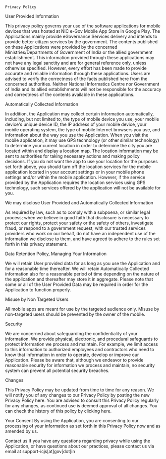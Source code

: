                                                                                Privacy Policy 


User Provided Information

This privacy policy governs your use of the software applications for mobile devices that was hosted at NIC e-Gov Mobile App Store in Google Play. The Applications mainly provide eGovernance Services delivery and intends to provide better citizen services by the government. The contents published on these Applications were provided by the concerned Ministries/Departments of Government of India or the allied government establishment. This information provided through these applications may not have any legal sanctity and are for general reference only, unless otherwise specified. However, every effort has been made to provide accurate and reliable information through these applications. Users are advised to verify the correctness of the facts published here from the concerned authorities. Neither National Informatics Centre nor Government of India and its allied establishments will not be responsible for the accuracy and correctness of the contents available in these applications.

Automatically Collected Information

In addition, the Application may collect certain information automatically, including, but not limited to, the type of mobile device you use, your mobile device's unique device ID, the IP address of your mobile device, your mobile operating system, the type of mobile Internet browsers you use, and information about the way you use the Application. When you visit the mobile application, it may use GPS technology (or other similar technology) to determine your current location in order to determine the city you are located within and display a location map. The location information may be sent to authorities for taking necessary actions and making policy decisions. If you do not want the app to use your location for the purposes set forth above, you should turn off the location services for the mobile application located in your account settings or in your mobile phone settings and/or within the mobile application. However, if the service provided by the Application requires the location services using GPS technology, such services offered by the application will not be available for you.

We may disclose User Provided and Automatically Collected Information

As required by law, such as to comply with a subpoena, or similar legal process; when we believe in good faith that disclosure is necessary to protect our rights, protect your safety or the safety of others, investigate fraud, or respond to a government request; with our trusted services providers who work on our behalf, do not have an independent use of the information we disclose to them, and have agreed to adhere to the rules set forth in this privacy statement.

Data Retention Policy, Managing Your Information


We will retain User provided data for as long as you use the Application and for a reasonable time thereafter. We will retain Automatically Collected information also for a reasonable period of time depending on the nature of the application and thereafter may store it in aggregate. Please note that some or all of the User Provided Data may be required in order for the Application to function properly.

Misuse by Non Targeted Users


All mobile apps are meant for use by the targeted audience only. Misuse by non-targeted users should be prevented by the owner of the mobile.

Security


We are concerned about safeguarding the confidentiality of your information. We provide physical, electronic, and procedural safeguards to protect information we process and maintain. For example, we limit access to this information to authorized employees and contractors who need to know that information in order to operate, develop or improve our Application. Please be aware that, although we endeavor to provide reasonable security for information we process and maintain, no security system can prevent all potential security breaches.

Changes


This Privacy Policy may be updated from time to time for any reason. We will notify you of any changes to our Privacy Policy by posting the new Privacy Policy here. You are advised to consult this Privacy Policy regularly for any changes, as continued use is deemed approval of all changes. You can check the history of this policy by clicking here.

Your Consent
By using the Application, you are consenting to our processing of your information as set forth in this Privacy Policy now and as amended by us.

Contact us
If you have any questions regarding privacy while using the Application, or have questions about our practices, please contact us via email at support-icjs[at]gov[dot]in

